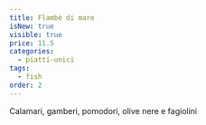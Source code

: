```yaml
---
title: Flambè di mare
isNew: true
visible: true
price: 11.5
categories:
  - piatti-unici
tags:
  - fish
order: 2
---
```


Calamari, gamberi, pomodori, olive nere e fagiolini
